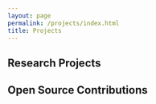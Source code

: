 ```yaml
---
layout: page
permalink: /projects/index.html
title: Projects
---
```


## Research Projects

## Open Source Contributions




